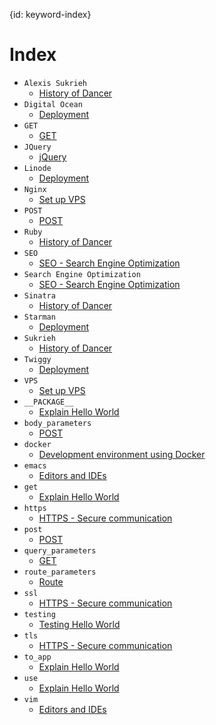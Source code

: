 {id: keyword-index}
# Index

* `Alexis Sukrieh`
    * [History of Dancer](#history)
* `Digital Ocean`
    * [Deployment](#deployment)
* `GET`
    * [GET](#user-input-get)
* `JQuery`
    * [jQuery](#jquery)
* `Linode`
    * [Deployment](#deployment)
* `Nginx`
    * [Set up VPS](#vps)
* `POST`
    * [POST](#user-input-post)
* `Ruby`
    * [History of Dancer](#history)
* `SEO`
    * [SEO - Search Engine Optimization](#seo)
* `Search Engine Optimization`
    * [SEO - Search Engine Optimization](#seo)
* `Sinatra`
    * [History of Dancer](#history)
* `Starman`
    * [Deployment](#deployment)
* `Sukrieh`
    * [History of Dancer](#history)
* `Twiggy`
    * [Deployment](#deployment)
* `VPS`
    * [Set up VPS](#vps)
* `__PACKAGE__`
    * [Explain Hello World](#explain-hello-world)
* `body_parameters`
    * [POST](#user-input-post)
* `docker`
    * [Development environment using Docker](#docker)
* `emacs`
    * [Editors and IDEs](#ide)
* `get`
    * [Explain Hello World](#explain-hello-world)
* `https`
    * [HTTPS - Secure communication](#https)
* `post`
    * [POST](#user-input-post)
* `query_parameters`
    * [GET](#user-input-get)
* `route_parameters`
    * [Route](#user-input-route)
* `ssl`
    * [HTTPS - Secure communication](#https)
* `testing`
    * [Testing Hello World](#testing-hello-world)
* `tls`
    * [HTTPS - Secure communication](#https)
* `to_app`
    * [Explain Hello World](#explain-hello-world)
* `use`
    * [Explain Hello World](#explain-hello-world)
* `vim`
    * [Editors and IDEs](#ide)
